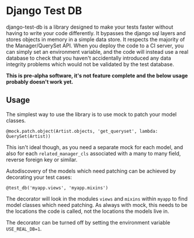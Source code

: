 # Django Test DB

django-test-db is a library designed to make your tests faster without having
to write your code differently. It bypasses the django sql layers and stores
objects in memory in a simple data store. It respects the majority of the
Manager/QuerySet API. When you deploy the code to a CI server, you can simply
set an environment variable, and the code will instead use a real database to
check that you haven't accidentally introduced any data integrity problems
which would not be validated by the test database.

**This is pre-alpha software, it's not feature complete and the below usage
probably doesn't work yet.**

## Usage

The simplest way to use the library is to use mock to patch your model classes.

```@mock.patch.object(Artist.objects, 'get_queryset', lambda: QuerySet(Artist))```

This isn't ideal though, as you need a separate mock for each model, and also
for each `related_manager_cls` associated with a many to many field, reverse
foreign key or similar.

Autodiscovery of the models which need patching can be achieved by decorating
your test cases:

```@test_db('myapp.views', 'myapp.mixins')```

The decorator will look in the modules `views` and `mixins` within `myapp` to
find model classes which need patching. As always with mock, this needs to be
the locations the code is called, not the locations the models live in.

The decorator can be turned off by setting the environment variable
`USE_REAL_DB=1`.

